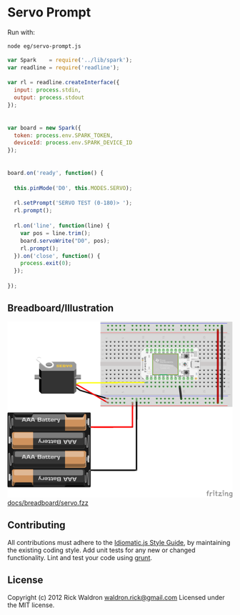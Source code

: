 # Servo Prompt

Run with:
``` bash
node eg/servo-prompt.js
```


``` javascript
var Spark    = require('../lib/spark');
var readline = require('readline');

var rl = readline.createInterface({
  input: process.stdin,
  output: process.stdout
});


var board = new Spark({
  token: process.env.SPARK_TOKEN,
  deviceId: process.env.SPARK_DEVICE_ID
});


board.on('ready', function() {

  this.pinMode('D0', this.MODES.SERVO);

  rl.setPrompt('SERVO TEST (0-180)> ');
  rl.prompt();

  rl.on('line', function(line) {
    var pos = line.trim();
    board.servoWrite("D0", pos);
    rl.prompt();
  }).on('close', function() {
    process.exit(0);
  });

});

```


## Breadboard/Illustration


![docs/breadboard/servo.png](breadboard/servo.png)
[docs/breadboard/servo.fzz](breadboard/servo.fzz)





## Contributing
All contributions must adhere to the [Idiomatic.js Style Guide](https://github.com/rwldrn/idiomatic.js),
by maintaining the existing coding style. Add unit tests for any new or changed functionality. Lint and test your code using [grunt](https://github.com/cowboy/grunt).

## License
Copyright (c) 2012 Rick Waldron <waldron.rick@gmail.com>
Licensed under the MIT license.